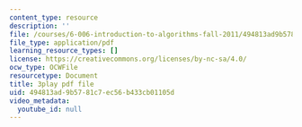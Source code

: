 ```yaml
---
content_type: resource
description: ''
file: /courses/6-006-introduction-to-algorithms-fall-2011/494813ad9b5781c7ec56b433cb01105d_tp4_UXaVyx8.pdf
file_type: application/pdf
learning_resource_types: []
license: https://creativecommons.org/licenses/by-nc-sa/4.0/
ocw_type: OCWFile
resourcetype: Document
title: 3play pdf file
uid: 494813ad-9b57-81c7-ec56-b433cb01105d
video_metadata:
  youtube_id: null
---
```

